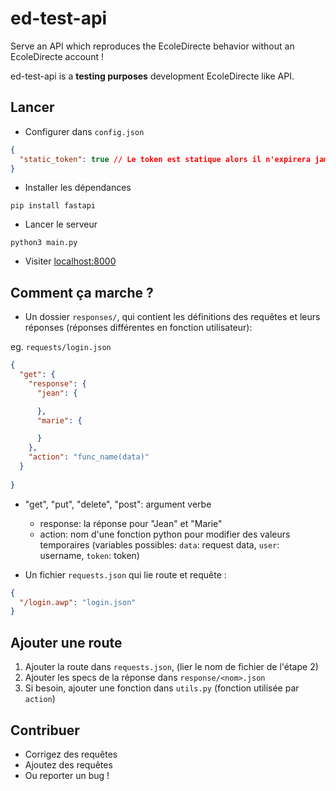 # ed-test-api
Serve an API which reproduces the EcoleDirecte behavior without an EcoleDirecte account !

ed-test-api is a **testing purposes** development EcoleDirecte like API.

## Lancer

- Configurer dans `config.json`
```json
{
  "static_token": true // Le token est statique alors il n'expirera jamais, sinon il faudra le regénérer toutes les 10 requêtes
}
```
- Installer les dépendances
```shell
pip install fastapi
```
- Lancer le serveur
```shell
python3 main.py
```

- Visiter [localhost:8000](http://localhost:8000/docs)

## Comment ça marche ?

- Un dossier `responses/`, qui contient les définitions des requêtes et leurs réponses (réponses différentes en fonction utilisateur):

eg. `requests/login.json`
```json
{
  "get": {
    "response": {
      "jean": {

      },
      "marie": {

      }
    },
    "action": "func_name(data)"
  }
  
}
```

- "get", "put", "delete", "post": argument verbe
  - response: la réponse pour "Jean" et "Marie"
  - action: nom d'une fonction python pour modifier des valeurs temporaires (variables possibles: `data`: request data, `user`: username, `token`: token)

- Un fichier `requests.json` qui lie route et requête :
```json
{
  "/login.awp": "login.json"
}
```

## Ajouter une route

1. Ajouter la route dans `requests.json`, (lier le nom de fichier de l'étape 2)
2. Ajouter les specs de la réponse dans `response/<nom>.json`
3. Si besoin, ajouter une fonction dans `utils.py` (fonction utilisée par `action`)

## Contribuer

- Corrigez des requêtes
- Ajoutez des requêtes
- Ou reporter un bug !
